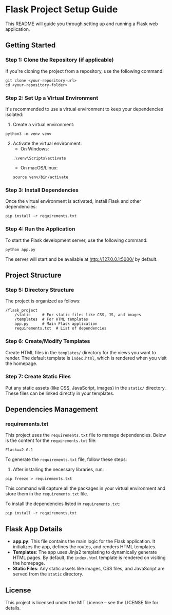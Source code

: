 # Flask Project Setup Guide

This README will guide you through setting up and running a Flask web application.

## Getting Started

### Step 1: Clone the Repository (if applicable)

If you're cloning the project from a repository, use the following command:

```
git clone <your-repository-url>
cd <your-repository-folder>
```

### Step 2: Set Up a Virtual Environment

It's recommended to use a virtual environment to keep your dependencies isolated:

1. Create a virtual environment:

```
python3 -m venv venv
```

2. Activate the virtual environment:
   - On Windows:
   ```
   .\venv\Scripts\activate
   ```
   - On macOS/Linux:
   ```
   source venv/bin/activate
   ```

### Step 3: Install Dependencies

Once the virtual environment is activated, install Flask and other dependencies:

```
pip install -r requirements.txt
```

### Step 4: Run the Application

To start the Flask development server, use the following command:

```
python app.py
```

The server will start and be available at http://127.0.0.1:5000/ by default.

## Project Structure

### Step 5: Directory Structure

The project is organized as follows:

```
/flask_project
    /static     # For static files like CSS, JS, and images
    /templates  # For HTML templates
    app.py      # Main Flask application
    requirements.txt  # List of dependencies
```

### Step 6: Create/Modify Templates

Create HTML files in the `templates/` directory for the views you want to render. The default template is `index.html`, which is rendered when you visit the homepage.

### Step 7: Create Static Files

Put any static assets (like CSS, JavaScript, images) in the `static/` directory. These files can be linked directly in your templates.

## Dependencies Management

### requirements.txt

This project uses the `requirements.txt` file to manage dependencies. Below is the content for the `requirements.txt` file:

```
Flask==2.0.1
```

To generate the `requirements.txt` file, follow these steps:

1. After installing the necessary libraries, run:

```
pip freeze > requirements.txt
```

This command will capture all the packages in your virtual environment and store them in the `requirements.txt` file.

To install the dependencies listed in `requirements.txt`:

```
pip install -r requirements.txt
```

## Flask App Details

- **app.py**: This file contains the main logic for the Flask application. It initializes the app, defines the routes, and renders HTML templates.
- **Templates**: The app uses Jinja2 templating to dynamically generate HTML pages. By default, the `index.html` template is rendered on visiting the homepage.
- **Static Files**: Any static assets like images, CSS files, and JavaScript are served from the `static` directory.

## License

This project is licensed under the MIT License – see the LICENSE file for details.
